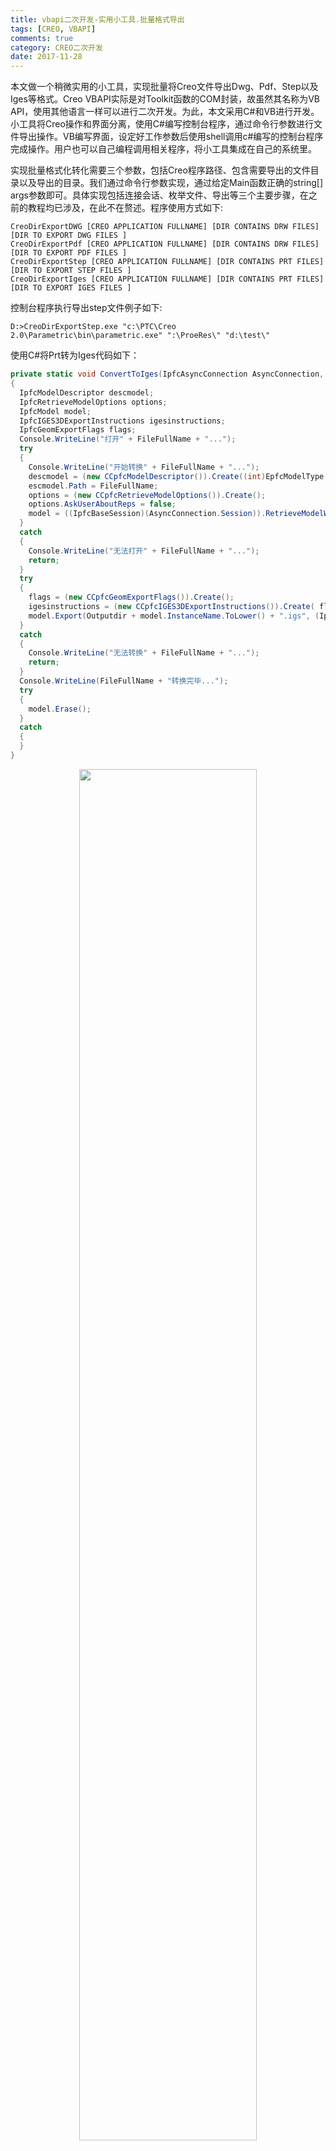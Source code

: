 ```yaml
---
title: vbapi二次开发-实用小工具.批量格式导出
tags: [CREO, VBAPI]
comments: true
category: CREO二次开发
date: 2017-11-28
---
```



本文做一个稍微实用的小工具，实现批量将Creo文件导出Dwg、Pdf、Step以及Iges等格式。Creo VBAPI实际是对Toolkit函数的COM封装，故虽然其名称为VB API，使用其他语言一样可以进行二次开发。为此，本文采用C#和VB进行开发。小工具将Creo操作和界面分离，使用C#编写控制台程序，通过命令行参数进行文件导出操作。VB编写界面，设定好工作参数后使用shell调用c#编写的控制台程序完成操作。用户也可以自己编程调用相关程序，将小工具集成在自己的系统里。

实现批量格式化转化需要三个参数，包括Creo程序路径、包含需要导出的文件目录以及导出的目录。我们通过命令行参数实现，通过给定Main函数正确的string[] args参数即可。具体实现包括连接会话、枚举文件、导出等三个主要步骤，在之前的教程均已涉及，在此不在赘述。程序使用方式如下:

```Cmd
CreoDirExportDWG [CREO APPLICATION FULLNAME] [DIR CONTAINS DRW FILES] [DIR TO EXPORT DWG FILES ]
CreoDirExportPdf [CREO APPLICATION FULLNAME] [DIR CONTAINS DRW FILES] [DIR TO EXPORT PDF FILES ]
CreoDirExportStep [CREO APPLICATION FULLNAME] [DIR CONTAINS PRT FILES] [DIR TO EXPORT STEP FILES ]
CreoDirExportIges [CREO APPLICATION FULLNAME] [DIR CONTAINS PRT FILES] [DIR TO EXPORT IGES FILES ]
```

控制台程序执行导出step文件例子如下:

```Cmd
D:>CreoDirExportStep.exe "c:\PTC\Creo 2.0\Parametric\bin\parametric.exe" ":\ProeRes\" "d:\test\"
```

使用C#将Prt转为Iges代码如下：

```c#
private static void ConvertToIges(IpfcAsyncConnection AsyncConnection, string FileFullName, string Outputdir)  
{
  IpfcModelDescriptor descmodel;
  IpfcRetrieveModelOptions options;
  IpfcModel model;
  IpfcIGES3DExportInstructions igesinstructions;
  IpfcGeomExportFlags flags;
  Console.WriteLine("打开" + FileFullName + "...");
  try
  {
    Console.WriteLine("开始转换" + FileFullName + "...");
    descmodel = (new CCpfcModelDescriptor()).Create((int)EpfcModelType.EpfcMDL_PART, "", null);
    escmodel.Path = FileFullName;
    options = (new CCpfcRetrieveModelOptions()).Create();
    options.AskUserAboutReps = false;
    model = ((IpfcBaseSession)(AsyncConnection.Session)).RetrieveModelWithOpts(descmodel, options);
  }
  catch
  {
    Console.WriteLine("无法打开" + FileFullName + "...");
    return;
  }
  try
  {
    flags = (new CCpfcGeomExportFlags()).Create();
    igesinstructions = (new CCpfcIGES3DExportInstructions()).Create( flags);
    model.Export(Outputdir + model.InstanceName.ToLower() + ".igs", (IpfcExportInstructions)igesinstructions);
  }
  catch
  {
    Console.WriteLine("无法转换" + FileFullName + "...");
    return;
  }
  Console.WriteLine(FileFullName + "转换完毕...");
  try
  {
    model.Erase();
  }
  catch
  {
  }
}
```
<div align="center">
    <img src="/img/proe/CreoTool1.png" style="width:75%" align="center"/>
    <p>图 批量转Iges运行界面</ptu>
</div>

用VB.net给所有控制台程序做了一个壳，调用控制台程序时要注意防止目录里有空格，应将所有参数用引号包围起来，使用Process.Start()调用程序，关键代码如下：

```vb
Private Sub Export(Cmd as String)
  Dim p As New Process
  p.StartInfo.CreateNoWindow = True
  Try
    p.Start(Application.StartupPath + "\" + Cmd, """" + Tb_exe.Text + """  """ + Tb_inputDir.Text + """  """ + Tb_outputDir.Text + """").WaitForExit()
    MessageBox.Show("转化完成。")
  Catch ex As Exception
    MessageBox.Show(ex.Message.ToString + Chr(13) + ex.StackTrace.ToString)
  End Try
End Sub
```

<div align="center">
    <img src="/img/proe/CreoTool2.png" style="width:75%" align="center"/>
    <p>图 简易操作界面</ptu>
</div>

完整代码可在<a href="https://github.com/slacker-HD/creo_vbapi" target="_blank">Github.com</a>下载。